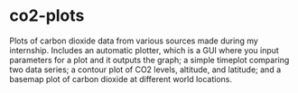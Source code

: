 co2-plots
=========

Plots of carbon dioxide data from various sources made during my internship. Includes an automatic plotter, which is a GUI where you input parameters for a plot and it outputs the graph; a simple timeplot comparing two data series; a contour plot of CO2 levels, altitude, and latitude; and a basemap plot of carbon dioxide at different world locations. 
